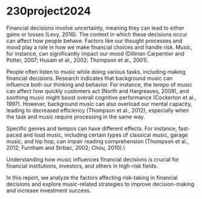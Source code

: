 # 230project2024
Financial decisions involve uncertainty, meaning they can lead to either gains or losses (Levy, 2016). The context in which these decisions occur can affect how people behave. Factors like our thought processes and mood play a role in how we make financial choices and handle risk. Music, for instance, can significantly impact our mood (Dillman Carpentier and Potter, 2007; Husain et al., 2002; Thompson et al., 2001).

People often listen to music while doing various tasks, including making financial decisions. Research indicates that background music can influence both our thinking and behavior. For instance, the tempo of music can affect how quickly customers act (North and Hargreaves, 2009), and soothing music might boost overall cognitive performance (Cockerton et al., 1997). However, background music can also overload our mental capacity, leading to decreased efficiency (Thompson et al., 2012), especially when the task and music require processing in the same way.

Specific genres and tempos can have different effects. For instance, fast-paced and loud music, including certain types of classical music, garage music, and hip hop, can impair reading comprehension (Thompson et al., 2012; Furnham and Strbac, 2002; Chou, 2010).\\

Understanding how music influences financial decisions is crucial for financial institutions, investors, and others in high-risk fields.

In this report, we analyze the factors affecting risk-taking in financial decisions and explore music-related strategies to improve decision-making and increase investment success.
